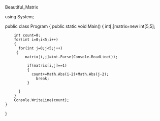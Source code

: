 Beautiful_Matrix

using System;
					
public class Program
{
	public static void Main()
	{
		int[,]matrix=new int[5,5];
		
		int count=0;
		for(int i=0;i<5;i++)
		{
		  for(int j=0;j<5;j++)
		 {
		     matrix[i,j]=int.Parse(Console.ReadLine());
		  
			  if(matrix[i,j]==1)
			  {
			    count+=Math.Abs(i-2)+Math.Abs(j-2);
				  break;
			  }
		 
		  }
		}
		Console.WriteLine(count);
	}
}
